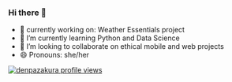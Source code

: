 ### Hi there 👋

- 🔭 currently working on: Weather Essentials project
- 🌱 I’m currently learning Python and Data Science
- 👯 I’m looking to collaborate on ethical mobile and web projects
- 😄 Pronouns: she/her

[![denpazakura profile views](https://u8views.com/api/v1/github/profiles/145766116/views/day-week-month-total-count.svg)](https://u8views.com/github/denpazakura)
